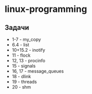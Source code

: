 # linux-programming


## Задачи

* 1-7 - my_copy
* 6.4 - list
* 10+15.2 - inotify
* 11 - flock
* 12, 13 - procinfo
* 15 - signals
* 16, 17 - message_queues
* 18 - dlink
* 19 - threads
* 20 - shm
